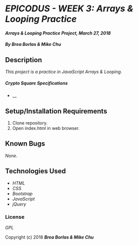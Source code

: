 # _EPICODUS - WEEK 3: Arrays & Looping Practice_

#### _Arrays & Looping Practice Project, March 27, 2018_

#### _By Brea Borlas & Mike Chu_

## Description

_This project is a practice in JavaScript Arrays & Looping._

##### Crypto Square Specifications

* __

## Setup/Installation Requirements

1. Clone repository.
2. Open index.html in web browser.

## Known Bugs

_None._

## Technologies Used

* _HTML_
* _CSS_
* _Bootstrap_
* _JavaScript_
* _jQuery_


### License

*GPL*

Copyright (c) 2018 **_Brea Borlas & Mike Chu_**
